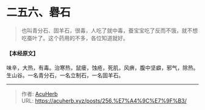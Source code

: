 # 二五六、礜石


> 也叫青分石、固羊石，很毒，人吃了就中毒，蚕宝宝吃了反而不饿，就不想吃蚕叶了。这个药用的不多，各位知道就好。

#### 【本经原文】
味辛，大热，有毒。治寒热，鼠瘘，蚀疮，死肌，风痹，腹中坚癖，邪气，除热。生山谷。一名青分石，一名立制石，一名固羊石。

---

> 作者: [AcuHerb](https://acuherb.xyz)  
> URL: https://acuherb.xyz/posts/256.%E7%A4%9C%E7%9F%B3/  

